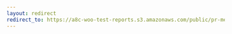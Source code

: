 ```yaml
---
layout: redirect
redirect_to: https://a8c-woo-test-reports.s3.amazonaws.com/public/pr-merge/39533/api/index.html
---
```

